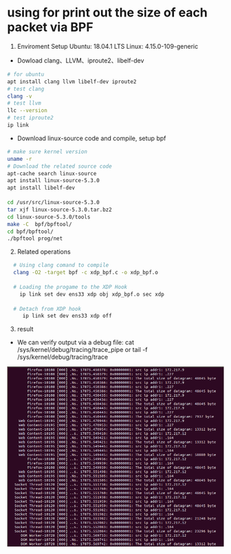 # using for print out the size of each packet via BPF

1. Enviroment Setup
  Ubuntu: 18.04.1 LTS
  Linux: 4.15.0-109-generic

  - Dowload clang、LLVM、iproute2、libelf-dev
  ```bash
  # for ubuntu
  apt install clang llvm libelf-dev iproute2
  # test clang
  clang -v
  # test llvm
  llc --version
  # test iproute2
  ip link
  ```

  - Download linux-source code and compile, setup bpf
  ```bash
  # make sure kernel version
  uname -r
  # Download the related source code
  apt-cache search linux-source
  apt install linux-source-5.3.0
  apt install libelf-dev

  cd /usr/src/linux-source-5.3.0
  tar xjf linux-source-5.3.0.tar.bz2
  cd linux-source-5.3.0/tools
  make -C  bpf/bpftool/
  cd bpf/bpftool/
  ./bpftool prog/net
  ```
  
  2. Related operations
  ```bash
    # Using clang comand to compile
    clang -O2 -target bpf -c xdp_bpf.c -o xdp_bpf.o

    # Loading the progame to the XDP Hook
      ip link set dev ens33 xdp obj xdp_bpf.o sec xdp

    # Detach from XDP hook
       ip link set dev ens33 xdp off
  
  ```
  
  3. result 
  - We can verify output via a debug file:
      cat /sys/kernel/debug/tracing/trace_pipe
    or
      tail -f /sys/kernel/debug/tracing/trace
      
  ![bpf](https://github.com/winsonwen/bpfProject/blob/master/img/result.png)
  
  
  
  
  
  
  
  
  
  
  
  
  
  
